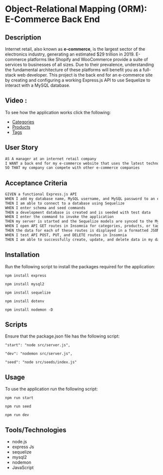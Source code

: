 # Object-Relational Mapping (ORM): E-Commerce Back End

## Description

Internet retail, also known as **e-commerce**, is the largest sector of the electronics industry, generating an estimated $29 trillion in 2019. E-commerce platforms like Shopify and WooCommerce provide a suite of services to businesses of all sizes. Due to their prevalence, understanding the fundamental architecture of these platforms will benefit you as a full-stack web developer.
This project is the back end for an e-commerce site by creating and configuring a working Express.js API to use Sequelize to interact with a MySQL database.

## Video :

To see how the application works click the following:

- <a href='https://drive.google.com/file/d/1olYhwqL7l6MGR6DnwRq9S2GOkhSUsGPe/view?usp=sharing'> Categories</a>
- <a href='https://drive.google.com/file/d/1-fTBCsefklvPdAGbQFu5ys-gRgjl49UC/view?usp=sharing'> Products</a>
- <a href='https://drive.google.com/file/d/10XNxExuhT2D2PD06F3igekRLhctNjkVz/view?usp=sharing'> Tags</a>

## User Story

```md
AS A manager at an internet retail company
I WANT a back end for my e-commerce website that uses the latest technologies
SO THAT my company can compete with other e-commerce companies
```

## Acceptance Criteria

```md
GIVEN a functional Express.js API
WHEN I add my database name, MySQL username, and MySQL password to an environment variable file
THEN I am able to connect to a database using Sequelize
WHEN I enter schema and seed commands
THEN a development database is created and is seeded with test data
WHEN I enter the command to invoke the application
THEN my server is started and the Sequelize models are synced to the MySQL database
WHEN I open API GET routes in Insomnia for categories, products, or tags
THEN the data for each of these routes is displayed in a formatted JSON
WHEN I test API POST, PUT, and DELETE routes in Insomnia
THEN I am able to successfully create, update, and delete data in my database
```

## Installation

Run the following script to install the packages required for the application:

```
npm install express

npm install mysql2

npm install sequelize

npm install dotenv

npm install nodemon -D

```

## Scripts

Ensure that the package.json file has the following script:

```
"start": "node src/server.js",

"dev": "nodemon src/server.js",

"seed": "node src/seeds/index.js"

```

## Usage

To use the application run the following script:

```
npm run start

npm run seed

npm run dev

```

## Tools/Technologies

- node.js
- express Js
- sequelize
- mysql2
- nodemon
- JavaScript
